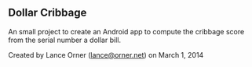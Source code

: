Dollar Cribbage
---------------

An small project to create an Android app to compute the cribbage score from the serial number a dollar bill.

Created by Lance Orner (lance@orner.net) on March 1, 2014
